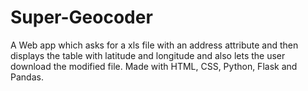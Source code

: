 # Super-Geocoder
A Web app which asks for a xls file with an address attribute and then displays the table with latitude and longitude and also lets the user download the modified file. Made with HTML, CSS, Python, Flask and Pandas. 
